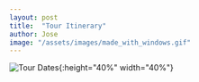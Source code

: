 ```yaml
---
layout: post
title:  "Tour Itinerary"
author: Jose
image: "/assets/images/made_with_windows.gif"
---
```

![Tour Dates](https://scontent.fhio2-2.fna.fbcdn.net/v/t39.30808-6/328546622_556336489855382_7990538199904998412_n.jpg?_nc_cat=110&ccb=1-7&_nc_sid=730e14&_nc_ohc=P3hr3MHtU2IAX_4c9cs&_nc_ht=scontent.fhio2-2.fna&oh=00_AfAzfBuiS5WmKI64Aw8ZR136MKPP8cfMTGSGWFXd_36jDg&oe=63E74788){:height="40%" width="40%"}